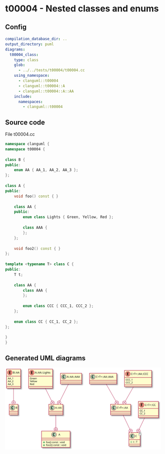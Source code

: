 # t00004 - Nested classes and enums
## Config
```yaml
compilation_database_dir: ..
output_directory: puml
diagrams:
  t00004_class:
    type: class
    glob:
      - ../../tests/t00004/t00004.cc
    using_namespace:
      - clanguml::t00004
      - clanguml::t00004::A
      - clanguml::t00004::A::AA
    include:
      namespaces:
        - clanguml::t00004

```
## Source code
File t00004.cc
```cpp
namespace clanguml {
namespace t00004 {

class B {
public:
    enum AA { AA_1, AA_2, AA_3 };
};

class A {
public:
    void foo() const { }

    class AA {
    public:
        enum class Lights { Green, Yellow, Red };

        class AAA {
        };
    };

    void foo2() const { }
};

template <typename T> class C {
public:
    T t;

    class AA {
        class AAA {
        };

        enum class CCC { CCC_1, CCC_2 };
    };

    enum class CC { CC_1, CC_2 };
};

}
}

```
## Generated UML diagrams
![t00004_class](./t00004_class.svg "Nested classes and enums")
